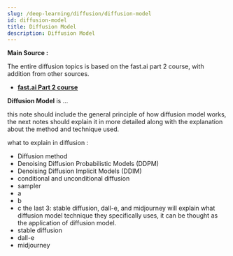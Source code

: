 ```yaml
---
slug: /deep-learning/diffusion/diffusion-model
id: diffusion-model
title: Diffusion Model
description: Diffusion Model
---
```


**Main Source :**

The entire diffusion topics is based on the fast.ai part 2 course, with addition from other sources.
- **[fast.ai Part 2 course](https://course.fast.ai/Lessons/part2.html)**

**Diffusion Model** is ...

this note should include the general principle of how diffusion model works, the next notes should explain it in more detailed along with the explanation about the method and technique used.
  
what to explain in diffusion :
- Diffusion method
- Denoising Diffusion Probabilistic Models (DDPM)
- Denoising Diffusion Implicit Models (DDIM)
- conditional and unconditional diffusion
- sampler
- a
- b
- c
the last 3: stable diffusion, dall-e, and midjourney will explain what diffusion model technique they specifically uses, it can be thought as the application of diffusion model.
- stable diffusion
- dall-e
- midjourney
